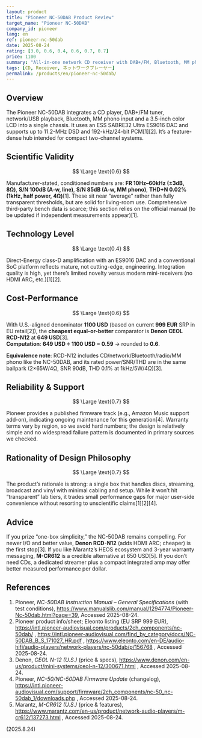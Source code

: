 ```yaml
---
layout: product
title: "Pioneer NC-50DAB Product Review"
target_name: "Pioneer NC-50DAB"
company_id: pioneer
lang: en
ref: pioneer-nc-50dab
date: 2025-08-24
rating: [3.0, 0.6, 0.4, 0.6, 0.7, 0.7]
price: 1100
summary: "All-in-one network CD receiver with DAB+/FM, Bluetooth, MM phono input and 50W×2 (4Ω, 1kHz, THD 10%). Measured-condition specs are average; the key value is convenience and integration."
tags: [CD, Receiver, ネットワークプレーヤー]
permalink: /products/en/pioneer-nc-50dab/
---
```

## Overview
The Pioneer NC-50DAB integrates a CD player, DAB+/FM tuner, network/USB playback, Bluetooth, MM phono input and a 3.5-inch color LCD into a single chassis. It uses an ESS SABRE32 Ultra ES9016 DAC and supports up to 11.2-MHz DSD and 192-kHz/24-bit PCM[1][2]. It’s a feature-dense hub intended for compact two-channel systems.

## Scientific Validity

$$ \Large \text{0.6} $$

Manufacturer-stated, conditioned numbers are: **FR 10Hz–60kHz (±3dB, 8Ω)**, **S/N 100dB (A-w, line)**, **S/N 85dB (A-w, MM phono)**, **THD+N 0.02% (1kHz, half power, 4Ω)**[1]. These sit near “average” rather than fully transparent thresholds, but are solid for living-room use. Comprehensive third-party bench data is scarce; this section relies on the official manual (to be updated if independent measurements appear)[1].

## Technology Level

$$ \Large \text{0.4} $$

Direct-Energy class-D amplification with an ES9016 DAC and a conventional SoC platform reflects mature, not cutting-edge, engineering. Integration quality is high, yet there’s limited novelty versus modern mini-receivers (no HDMI ARC, etc.)[1][2].

## Cost-Performance

$$ \Large \text{0.6} $$

With U.S.-aligned denominator **1100 USD** (based on current **999 EUR** SRP in EU retail[2]), the **cheapest equal-or-better** comparator is **Denon CEOL RCD-N12** at **649 USD**[3].  
**Computation**: **649 USD ÷ 1100 USD = 0.59** → rounded to **0.6**.

**Equivalence note**: RCD-N12 includes CD/network/Bluetooth/radio/MM phono like the NC-50DAB, and its rated power/SNR/THD are in the same ballpark (2×65W/4Ω, SNR 90dB, THD 0.1% at 1kHz/5W/4Ω)[3].

## Reliability & Support

$$ \Large \text{0.7} $$

Pioneer provides a published firmware track (e.g., Amazon Music support add-on), indicating ongoing maintenance for this generation[4]. Warranty terms vary by region, so we avoid hard numbers; the design is relatively simple and no widespread failure pattern is documented in primary sources we checked.

## Rationality of Design Philosophy

$$ \Large \text{0.7} $$

The product’s rationale is strong: a single box that handles discs, streaming, broadcast and vinyl with minimal cabling and setup. While it won’t hit “transparent” lab tiers, it trades small performance gaps for major user-side convenience without resorting to unscientific claims[1][2][4].

## Advice
If you prize “one-box simplicity,” the NC-50DAB remains compelling. For newer I/O and better value, **Denon RCD-N12** (adds HDMI ARC; cheaper) is the first stop[3]. If you like Marantz’s HEOS ecosystem and 3-year warranty messaging, **M-CR612** is a credible alternative at 650 USD[5]. If you don’t need CDs, a dedicated streamer plus a compact integrated amp may offer better measured performance per dollar.

## References
1. Pioneer, *NC-50DAB Instruction Manual – General Specifications* (with test conditions), https://www.manualslib.com/manual/1294774/Pioneer-Nc-50dab.html?page=39, Accessed 2025-08-24.  
2. Pioneer product info/sheet; Eleonto listing (EU SRP 999 EUR), https://intl.pioneer-audiovisual.com/products/2ch_components/nc-50dab/ , https://intl.pioneer-audiovisual.com/find_by_category/docs/NC-50DAB_B_S_171027_HR.pdf , https://www.eleonto.com/en-DE/audio-hifi/audio-players/network-players/nc-50dab/p/156768 , Accessed 2025-08-24.  
3. Denon, *CEOL N-12 (U.S.)* (price & specs), https://www.denon.com/en-us/product/mini-systems/ceol-n-12/300671.html , Accessed 2025-08-24.  
4. Pioneer, *NC-50/NC-50DAB Firmware Update* (changelog), https://intl.pioneer-audiovisual.com/support/firmware/2ch_components/nc-50_nc-50dab_1/downloads.php , Accessed 2025-08-24.  
5. Marantz, *M-CR612 (U.S.)* (price & features), https://www.marantz.com/en-us/product/network-audio-players/m-cr612/137273.html , Accessed 2025-08-24.

(2025.8.24)

